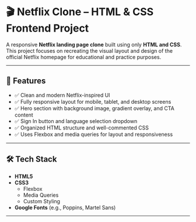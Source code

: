 # 🎬 Netflix Clone – HTML & CSS Frontend Project

A responsive **Netflix landing page clone** built using only **HTML and CSS**. This project focuses on recreating the visual layout and design of the official Netflix homepage for educational and practice purposes.


---

## 🌟 Features

- ✅ Clean and modern Netflix-inspired UI
- ✅ Fully responsive layout for mobile, tablet, and desktop screens
- ✅ Hero section with background image, gradient overlay, and CTA content
- ✅ Sign In button and language selection dropdown
- ✅ Organized HTML structure and well-commented CSS
- ✅ Uses Flexbox and media queries for layout and responsiveness

---

## 🛠️ Tech Stack

- **HTML5**
- **CSS3**
  - Flexbox
  - Media Queries
  - Custom Styling
- **Google Fonts** (e.g., Poppins, Martel Sans)

---



